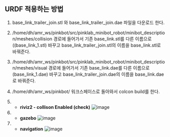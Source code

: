 ## URDF 적용하는 방법


1. base_link_trailer_join.stl 와 base_link_trailer_join.dae 파일을 다운로드 한다.
   
2. /home/dh/amr_ws/pinkbot/src/pinklab_minibot_robot/minibot_description/meshes/collision 경로에 들어가서 
  기존 base_link.stl를 다른 이름으로((base_link_1.stl) 바꾸고 base_link_trailer_join.stl의 이름을 base_link.stl로 바꿔준다.

3. /home/dh/amr_ws/pinkbot/src/pinklab_minibot_robot/minibot_description/meshes/visual 경로에 들어가서
  기존 base_link.dae를 다른 이름으로(base_link_1.dae) 바꾸고 base_link_trailer_join.dae의 이름을 base_link.dae로 바꿔준다.

4. /home/dh/amr_ws/pinkbot/ 워크스페이스로 돌아와서 colcon build를 한다.

5. * **riviz2 - collison Enabled (check)**
![image](https://github.com/addinedu-ros-4th/ros-repo-4/assets/132053839/c1acd758-d872-4286-ab65-467a27bd4099)

6. * **gazebo**
![image](https://github.com/addinedu-ros-4th/ros-repo-4/assets/132053839/155f0e04-c665-476d-a534-0f2f6d6554e0)

7. * **navigation**
![image](https://github.com/addinedu-ros-4th/ros-repo-4/assets/132053839/3dcc36a7-1135-4013-8ba3-44381b1dcd0c)
